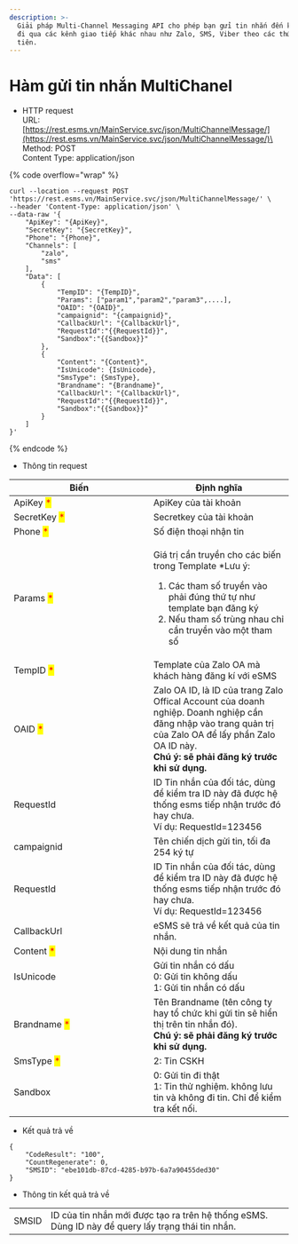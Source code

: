 ```yaml
---
description: >-
  Giải pháp Multi-Channel Messaging API cho phép bạn gửi tin nhắn đến khách hàng
  đi qua các kênh giao tiếp khác nhau như Zalo, SMS, Viber theo các thứ tự ưu
  tiên.
---
```


# Hàm gửi tin nhắn MultiChanel

* HTTP request\
  URL: [https://rest.esms.vn/MainService.svc/json/MultiChannelMessage/](https://rest.esms.vn/MainService.svc/json/MultiChannelMessage/)\
  Method: POST\
  Content Type: application/json

{% code overflow="wrap" %}
```
curl --location --request POST 'https://rest.esms.vn/MainService.svc/json/MultiChannelMessage/' \
--header 'Content-Type: application/json' \
--data-raw '{
    "ApiKey": "{ApiKey}",
    "SecretKey": "{SecretKey}",
    "Phone": "{Phone}",
    "Channels": [
        "zalo",
        "sms"
    ],
    "Data": [
        {
            "TempID": "{TempID}",
            "Params": ["param1","param2","param3",....],
            "OAID": "{OAID}",
            "campaignid": "{campaignid}",
            "CallbackUrl": "{CallbackUrl}",
            "RequestId":"{{RequestId}}",
            "Sandbox":"{{Sandbox}}"
        },
        {
            "Content": "{Content}",
            "IsUnicode": {IsUnicode},
            "SmsType": {SmsType},
            "Brandname": "{Brandname}",
            "CallbackUrl": "{CallbackUrl}",
            "RequestId":"{{RequestId}}",
            "Sandbox":"{{Sandbox}}"
        }
    ]
}'
```
{% endcode %}

* Thông tin request

<table><thead><tr><th width="236">Biến</th><th>Định nghĩa</th></tr></thead><tbody><tr><td>ApiKey <mark style="color:red;">*</mark></td><td>ApiKey của tài khoản</td></tr><tr><td>SecretKey <mark style="color:red;">*</mark></td><td>Secretkey của tài khoản</td></tr><tr><td>Phone <mark style="color:red;">*</mark></td><td>Số điện thoại nhận tin</td></tr><tr><td>Params <mark style="color:red;">*</mark></td><td><p></p><p>Giá trị cần truyền cho các biến trong Template *Lưu ý:</p><ol><li>Các tham số truyền vào phải đúng thứ tự như template bạn đăng ký</li><li>Nếu tham số trùng nhau chỉ cần truyền vào một tham số</li></ol></td></tr><tr><td>TempID <mark style="color:red;">*</mark></td><td>Template của Zalo OA mà khách hàng đăng kí với eSMS</td></tr><tr><td>OAID <mark style="color:red;">*</mark></td><td>Zalo OA ID, là ID của trang Zalo Offical Account của doanh nghiệp. Doanh nghiệp cần đăng nhập vào trang quản trị của Zalo OA để lấy phần Zalo OA ID này. <br><strong>Chú ý: sẽ phải đăng ký trước khi sử dụng.</strong></td></tr><tr><td>RequestId</td><td>ID Tin nhắn của đối tác, dùng để kiểm tra ID này đã được hệ thống esms tiếp nhận trước đó hay chưa. <br>Ví dụ: RequestId=123456</td></tr><tr><td>campaignid</td><td>Tên chiến dịch gửi tin, tối đa 254 ký tự</td></tr><tr><td>RequestId</td><td>ID Tin nhắn của đối tác, dùng để kiểm tra ID này đã được hệ thống esms tiếp nhận trước đó hay chưa. <br>Ví dụ: RequestId=123456</td></tr><tr><td>CallbackUrl</td><td>eSMS sẽ trả về kết quả của tin nhắn.</td></tr><tr><td>Content <mark style="color:red;">*</mark></td><td>Nội dung tin nhắn</td></tr><tr><td>IsUnicode</td><td>Gửi tin nhắn có dấu<br>0: Gửi tin không dấu<br>1: Gửi tin nhắn có dấu</td></tr><tr><td>Brandname <mark style="color:red;">*</mark></td><td>Tên Brandname (tên công ty hay tổ chức khi gửi tin sẽ hiển thị trên tin nhắn đó). <br><strong>Chú ý: sẽ phải đăng ký trước khi sử dụng.</strong></td></tr><tr><td>SmsType <mark style="color:red;">*</mark></td><td>2: Tin CSKH</td></tr><tr><td> Sandbox</td><td>0: Gửi tin đi thật <br>1: Tin thử nghiệm. không lưu tin và không đi tin. Chỉ để kiểm tra kết nối.</td></tr></tbody></table>

* Kết quả trả về

```
{
    "CodeResult": "100",
    "CountRegenerate": 0,
    "SMSID": "ebe101db-87cd-4285-b97b-6a7a90455ded30"
}
```

* Thông tin kết quả trả về

|       |                                                                                                   |
| ----- | ------------------------------------------------------------------------------------------------- |
| SMSID | ID của tin nhắn mới được tạo ra trên hệ thống eSMS. Dùng ID này để query lấy trạng thái tin nhắn. |
